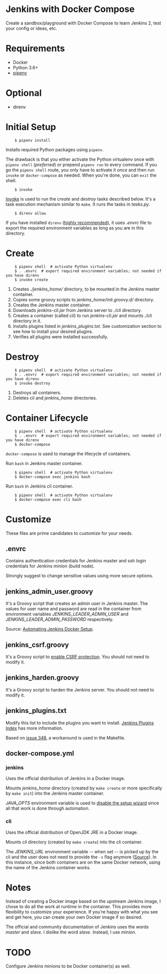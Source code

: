 # Jenkins with Docker Compose

Create a sandbox/playground with Docker Compose to learn Jenkins 2, test your
config or ideas, etc.

# Requirements

* Docker
* Python 3.6+
* [pipenv](https://docs.pipenv.org/)

# Optional

* direnv

# Initial Setup

        $ pipenv install

Installs required Python packages using ``pipenv``.

The drawback is that you either activate the Python virtualenv once with
``pipenv shell`` (*preferred*) or prepend ``pipenv run`` to every command. If
you go the ``pipenv shell`` route, you only have to activate it *once* and then
run ``invoke`` or ``docker-compose`` as needed. When you're done, you can
``exit`` the shell.

        $ invoke

[Invoke](http://docs.pyinvoke.org/en/latest/) is used to run the *create* and
*destroy* tasks described below. It's a task execution mechanism similar to
``make``. It runs the tasks in *tasks.py*.

        $ direnv allow

If you have installed ``direnv``
([highly recommended](https://github.com/direnv/direnv)), it uses *.envrc* file
to export the required environment variables as long as you are in this
directory.

# Create

        $ pipenv shell  # activate Python virtualenv
        $ . .envrc  # export required environment variables; not needed if you have direnv
        $ invoke create

1. Creates *./jenkins_home/* directory, to be mounted in the Jenkins master container.
2. Copies some groovy scripts to *jenkins_home/init.groovy.d/* directory.
3. Creates the Jenkins master container.
4. Downloads *jenkins-cli.jar* from Jenkins server to *./cli* directory.
5. Creates a container (called *cli*) to run *jenkins-cli.jar* and mounts *./cli* directory in it.
6. Installs plugins listed in *jenkins_plugins.txt*. See customization section to see how to install your desired plugins.
7. Verifies all plugins were installed successfully.

# Destroy

        $ pipenv shell  # activate Python virtualenv
        $ . .envrc  # export required environment variables; not needed if you have direnv
        $ invoke destroy

1. Destroys all containers.
2. Deletes *cli* and *jenkins_home* directories.

# Container Lifecycle

        $ pipenv shell  # activate Python virtualenv
        $ . .envrc  # export required environment variables; not needed if you have direnv
        $ docker-compose

``docker-compose`` is used to manage the lifecycle of containers.

Run ``bash`` in Jenkins master container.

        $ pipenv shell  # activate Python virtualenv
        $ docker-compose exec jenkins bash

Run ``bash`` in Jenkins cli container.

        $ pipenv shell  # activate Python virtualenv
        $ docker-compose exec cli bash

# Customize

These files are prime candidates to customize for your needs.

## .envrc

Contains authentication credentials for Jenkins master and ssh login
credentials for Jenkins minion (build node).

Strongly suggest to change sensitive values using more secure options.

## jenkins_admin_user.groovy

It's a Groovy script that creates an admin user in Jenkins master. The values
for user name and password are read in the container from environment variables
*JENKINS_LEADER_ADMIN_USER* and *JENKINS_LEADER_ADMIN_PASSWORD* respectively.

Source:
[Automating Jenkins Docker Setup](https://technologyconversations.com/2017/06/16/automating-jenkins-docker-setup/).

## jenkins_csrf.groovy

It's a Groovy script to
[enable CSRF protection](https://wiki.jenkins.io/display/JENKINS/CSRF+Protection).
You should not need to modify it.

## jenkins_harden.groovy

It's a Groovy script to harden the Jenkins server. You should not need to
modify it.

## jenkins_plugins.txt

Modify this list to include the plugins you want to install.
[Jenkins Plugins Index](https://plugins.jenkins.io) has more information.

Based on [issue 348](https://github.com/jenkinsci/docker/issues/348), a
workaround is used in the Makefile.

## docker-compose.yml

### jenkins

Uses the official distribution of Jenkins in a Docker image.

Mounts *jenkins_home* directory (created by ``make create`` or more
specifically by ``make init``) into the Jenkins master container.

*JAVA_OPTS* environment variable is used to
[disable the setup wizard](https://groups.google.com/d/msg/jenkinsci-users/Pb4QZVc2-f0/PJnKcbieBgAJ)
since all that work is done through automation.

### cli

Uses the official distribution of OpenJDK JRE in a Docker image.

Mounts *cli* directory (created by ``make create``) into the cli container.

The *JENKINS_URL* environment variable -- when set -- is picked up by the cli
and the user does not need to provide the ``-s`` flag anymore ([Source](https://jenkins.io/doc/book/managing/cli/#using-the-client)).
In this instance, since both containers are on the same Docker network, using
the name of the Jenkins container works.

# Notes

Instead of creating a Docker image based on the upstream Jenkins image, I chose
to do all the work at runtime in the container. This provides more flexibility
to customize your experience. If you're happy with what you see and get here,
you can create your own Docker image if so desired.

The official and community documentation of Jenkins uses the words *master* and
*slave*. I dislike the word *slave*. Instead, I use *minion*.

# TODO

Configure Jenkins minions to be Docker container(s) as well.
